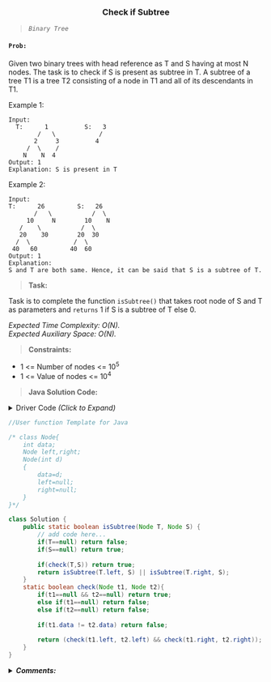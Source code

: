 <h3 align="center"> Check if Subtree </h3>

> _`Binary Tree`_

#### `Prob:` 

Given two binary trees with head reference as T and S having at most N nodes. The task is to check if S is present as subtree in T.
A subtree of a tree T1 is a tree T2 consisting of a node in T1 and all of its descendants in T1.

Example 1:
```
Input:
  T:      1          S:   3
        /   \            /
       2     3          4
     /  \    /
    N    N  4
Output: 1 
Explanation: S is present in T
```

Example 2:
```
Input:
T:      26         S:   26
       /   \           /  \
     10     N        10    N
   /    \           /  \
   20    30        20  30
  /  \            /  \
 40   60         40  60
Output: 1 
Explanation: 
S and T are both same. Hence, it can be said that S is a subtree of T.
```
> **Task:** <br>

Task is to complete the function `isSubtree()` that takes root node of S and T as parameters and `returns` 1 if S is a subtree of T else 0.


*Expected Time Complexity: O(N).<br>
Expected Auxiliary Space: O(N).*

> **Constraints:**

-	1 <= Number of nodes <= 10<sup>5</sup>
-	1 <= Value of nodes <= 10<sup>4</sup>

> **Java Solution Code:**

<p><details>
<summary>Driver Code <i>(Click to Expand)</i></summary>

```JAVA
  
import java.util.LinkedList; 
import java.util.Queue; 
import java.io.*;
import java.util.*;

class Node{
    int data;
    Node left;
    Node right;
    Node(int data){
        this.data = data;
        left=null;
        right=null;
    }
}

class GfG {
    
    static Node buildTree(String str){
        
        if(str.length()==0 || str.charAt(0)=='N'){
            return null;
        }
        
        String ip[] = str.split(" ");
        // Create the root of the tree
        Node root = new Node(Integer.parseInt(ip[0]));
        // Push the root to the queue
        
        Queue<Node> queue = new LinkedList<>(); 
        
        queue.add(root);
        // Starting from the second element
        
        int i = 1;
        while(queue.size()>0 && i < ip.length) {
                
            // Get and remove the front of the queue
            Node currNode = queue.peek();
            queue.remove();
                
            // Get the current node's value from the string
            String currVal = ip[i];
                
            // If the left child is not null
            if(!currVal.equals("N")) {
                    
                // Create the left child for the current node
                currNode.left = new Node(Integer.parseInt(currVal));
                // Push it to the queue
                queue.add(currNode.left);
            }
                
            // For the right child
            i++;
            if(i >= ip.length)
                break;
                
            currVal = ip[i];
                
            // If the right child is not null
            if(!currVal.equals("N")) {
                    
                // Create the right child for the current node
                currNode.right = new Node(Integer.parseInt(currVal));
                    
                // Push it to the queue
                queue.add(currNode.right);
            }
            i++;
        }
        
        return root;
    }
    static void printInorder(Node root){
        if(root == null)
            return;
            
        printInorder(root.left);
        System.out.print(root.data+" ");
        
        printInorder(root.right);
    }
    
	public static void main (String[] args) throws IOException {
	        BufferedReader br= new BufferedReader(new InputStreamReader(System.in));
	        
	        int t=Integer.parseInt(br.readLine());
	        while(t-- > 0){
	            String tt= br.readLine();
	            Node rootT = buildTree(tt);
	            
	            String s= br.readLine();
	            Node rootS = buildTree(s);
	           // printInorder(root);
	            
	            Solution tr=new Solution();
	            boolean st=tr.isSubtree(rootT, rootS);
	            if(st==true){
	                System.out.println("1");
	            }else{
	                System.out.println("0");
	            }
	        }
	}
}// } Driver Code Ends
```
</details></p>
          
```JAVA
//User function Template for Java

/* class Node{
    int data;
    Node left,right;
    Node(int d)
    {
        data=d;
        left=null;
        right=null;
    }
}*/

class Solution {
    public static boolean isSubtree(Node T, Node S) {
        // add code here...
        if(T==null) return false;
        if(S==null) return true;
        
        if(check(T,S)) return true;
        return isSubtree(T.left, S) || isSubtree(T.right, S);
    }
    static boolean check(Node t1, Node t2){
        if(t1==null && t2==null) return true;
        else if(t1==null) return false;
        else if(t2==null) return false;
        
        if(t1.data != t2.data) return false;
        
        return (check(t1.left, t2.left) && check(t1.right, t2.right));
    }
}
```

<p><details>
<summary><em><b>Comments: </b></em></summary>

- Other Solution:<br>
          
  ```JAVA
    class Solution {
      ArrayList<Node> nodes;

      Solution() {
          nodes = new ArrayList<>();
      }

      public void recursive(int n) {
          if(n > 0)
              recursive(n-1);
      }

      public boolean isSubtree(Node s, Node t) {
          recursive(100000);
          if(s == null && t == null)
              return true;
          if(s == null || t == null)
              return false;

          getDepth(s, getDepth(t, -1));
          for(Node n : nodes)
              if(identical(n, t))
                  return true;
          return false;
      }

      int getDepth(Node r, int d) {
          if(r == null)
              return -1;

          int depth = Math.max(getDepth(r.left, d), getDepth(r.right, d)) + 1;

          if(depth == d)
              nodes.add(r);
          return depth;
      }

      boolean identical(Node a, Node b) {
          if(a == null && b == null)
              return true;
          if(a == null || b == null || a.data != b.data)
              return false;
          return identical(a.left, b.left) && identical(a.right, b.right);
      }
  }
  ```
          
- [Goto Page 👈](https://practice.geeksforgeeks.org/problems/check-if-subtree/1#)

</details></p>
